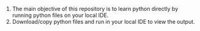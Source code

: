 1) The main objective of this repository is to learn python directly by running python files on your local IDE.
2) Download/copy python files and run in your local IDE to view the output.
